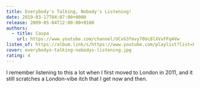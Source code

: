 ```yaml
---
title: Everybody's Talking, Nobody's Listening!
date: 2019-03-17T04:07:00+0000
release: 2009-05-04T12:00:00+0100
authors:
  - title: Caspa
    url: https://www.youtube.com/channel/UCxG3fmvy78Uc8lXVxFFq4Vw
listen_of: https://album.link/s/https://www.youtube.com/playlist?list=PLQtHa9hWAIlS94wVo7hUGNg60Ib6P51rB
cover: everybodys-talking-nobodys-listening.jpg
rating: 4
---
```


I remember listening to this a lot when I first moved to London in 2011, and it still scratches a London-vibe itch that I get now and then.
